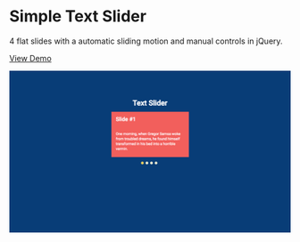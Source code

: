 # Simple Text Slider

4 flat slides with a automatic sliding motion and manual controls in jQuery.  

[View Demo](https://chinyi3005.github.io/100websites/11-simple-slider/index.html)

![text slider](./text-slider.png)
